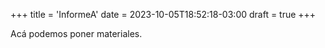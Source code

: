 +++
title = 'InformeA'
date = 2023-10-05T18:52:18-03:00
draft = true
+++

Acá podemos poner materiales.